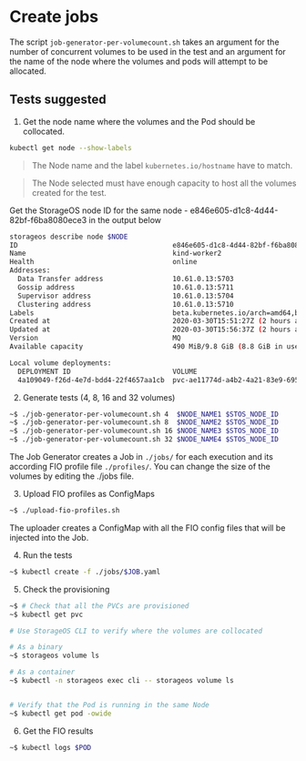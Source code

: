 # Create jobs

The script `job-generator-per-volumecount.sh` takes an argument for the number
of concurrent volumes to be used in the test and an argument for the name of
the node where the volumes and pods will attempt to be allocated.

## Tests suggested

1. Get the node name where the volumes and the Pod should be collocated.

```bash
kubectl get node --show-labels
```

> The Node name and the label `kubernetes.io/hostname` have to match.

> The Node selected must have enough capacity to host all the volumes
> created for the test.

Get the StorageOS node ID for the same node - e846e605-d1c8-4d44-82bf-f6ba8080ece3 in the output below

```bash
storageos describe node $NODE
ID                                      e846e605-d1c8-4d44-82bf-f6ba8080ece3
Name                                    kind-worker2
Health                                  online
Addresses:
  Data Transfer address                 10.61.0.13:5703
  Gossip address                        10.61.0.13:5711
  Supervisor address                    10.61.0.13:5704
  Clustering address                    10.61.0.13:5710
Labels                                  beta.kubernetes.io/arch=amd64,beta.kubernetes.io/os=linux,kubernetes.io/arch=...
Created at                              2020-03-30T15:51:27Z (2 hours ago)
Updated at                              2020-03-30T15:56:37Z (2 hours ago)
Version                                 MQ
Available capacity                      490 MiB/9.8 GiB (8.8 GiB in use)

Local volume deployments:
  DEPLOYMENT ID                         VOLUME                                                                            NAMESPACE  HEALTH  TYPE    SIZE
  4a109049-f26d-4e7d-bdd4-22f4657aa1cb  pvc-ae11774d-a4b2-4a21-83e9-695c17e8ca6a                                          default    online  master  2.0 GiB
```

2. Generate tests (4, 8, 16 and 32 volumes)


```bash
~$ ./job-generator-per-volumecount.sh 4  $NODE_NAME1 $STOS_NODE_ID
~$ ./job-generator-per-volumecount.sh 8  $NODE_NAME2 $STOS_NODE_ID
~$ ./job-generator-per-volumecount.sh 16 $NODE_NAME3 $STOS_NODE_ID
~$ ./job-generator-per-volumecount.sh 32 $NODE_NAME4 $STOS_NODE_ID
```

The Job Generator creates a Job in `./jobs/` for each execution and its
according FIO profile file `./profiles/`. You can change the size of the
volumes by editing the ./jobs file.

3. Upload FIO profiles as ConfigMaps

```bash
~$ ./upload-fio-profiles.sh
```

The uploader creates a ConfigMap with all the FIO config files that will be
injected into the Job.

4. Run the tests

```bash
~$ kubectl create -f ./jobs/$JOB.yaml

```

5. Check the provisioning

```bash
~$ # Check that all the PVCs are provisioned 
~$ kubectl get pvc

# Use StorageOS CLI to verify where the volumes are collocated

# As a binary
~$ storageos volume ls 

# As a container
~$ kubectl -n storageos exec cli -- storageos volume ls


# Verify that the Pod is running in the same Node
~$ kubectl get pod -owide
```

6. Get the FIO results

```bash
~$ kubectl logs $POD
```
